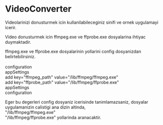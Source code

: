 # VideoConverter
Videolarinizi donusturmek icin kullanilabileceginiz sinifi ve ornek uygulamayi icerir.

Video donusturmek icin ffmpeg.exe ve ffprobe.exe dosyalarina ihtiyac duymaktadir.

ffmpeg.exe ve ffprobe.exe dosyalarinin yollarini config dosyanizdan belirtebilirsiniz.<br><br>
configuration<br>
  appSettings<br>
    add key="ffmpeg_path" value="/lib/ffmpeg/ffmpeg.exe"<br>
    add key="ffprobe_path" value="/lib/ffmpeg/ffprobe.exe"<br>
  appSettings<br>
configuration<br>

Eger bu degerleri config dosyaniz icerisinde tanimlamazsaniz, dosyalar uygulamanizin calistigi ana dizin altinda,<br>
"/lib/ffmpeg/ffmpeg.exe"<br>
"/lib/ffmpeg/ffprobe.exe" yollarinda aranacaktir.
